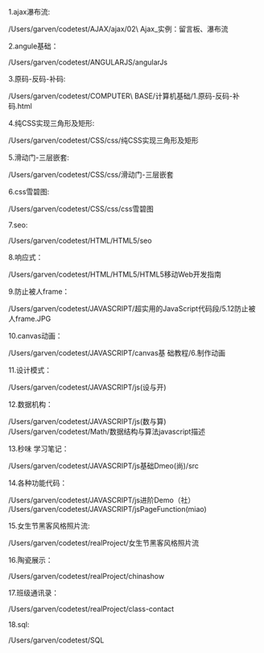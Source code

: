 1.ajax瀑布流:

/Users/garven/codetest/AJAX/ajax/02\ Ajax_实例：留言板、瀑布流

2.angule基础：

/Users/garven/codetest/ANGULARJS/angularJs

3.原码-反码-补码:

/Users/garven/codetest/COMPUTER\ BASE/计算机基础/1.原码-反码-补码.html

4.纯CSS实现三角形及矩形:

/Users/garven/codetest/CSS/css/纯CSS实现三角形及矩形

5.滑动门-三层嵌套:

/Users/garven/codetest/CSS/css/滑动门-三层嵌套

6.css雪碧图:

/Users/garven/codetest/CSS/css/css雪碧图

7.seo:

/Users/garven/codetest/HTML/HTML5/seo

8.响应式：

/Users/garven/codetest/HTML/HTML5/HTML5移动Web开发指南

9.防止被人frame：

/Users/garven/codetest/JAVASCRIPT/超实用的JavaScript代码段/5.12防止被人frame.JPG

10.canvas动画：

/Users/garven/codetest/JAVASCRIPT/canvas基 础教程/6.制作动画

11.设计模式：

/Users/garven/codetest/JAVASCRIPT/js\(设与开\)

12.数据机构：

/Users/garven/codetest/JAVASCRIPT/js\(数与算\)
/Users/garven/codetest/Math/数据结构与算法javascript描述

13.秒味 学习笔记：

/Users/garven/codetest/JAVASCRIPT/js基础Dmeo\(尚\)/src

14.各种功能代码：

/Users/garven/codetest/JAVASCRIPT/js进阶Demo（社）
/Users/garven/codetest/JAVASCRIPT/jsPageFunction\(miao\)

15.女生节黑客风格照片流:

/Users/garven/codetest/realProject/女生节黑客风格照片流

16.陶瓷展示：

/Users/garven/codetest/realProject/chinashow

17.班级通讯录：

/Users/garven/codetest/realProject/class-contact

18.sql:

/Users/garven/codetest/SQL
